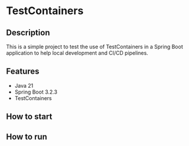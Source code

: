 # TestContainers

## Description

This is a simple project to test the use of TestContainers in a Spring Boot
application to help local development and CI/CD pipelines.

## Features

- Java 21
- Spring Boot 3.2.3
- TestContainers

## How to start

## How to run

